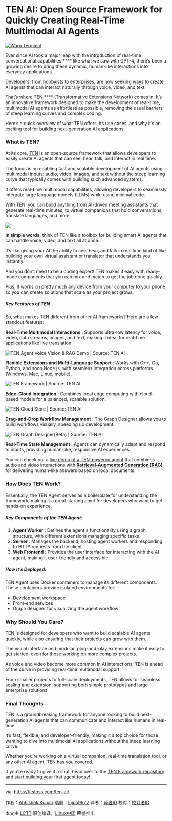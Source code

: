 [#]: subject: "TEN AI: Open Source Framework for Quickly Creating Real-Time Multimodal AI Agents"
[#]: via: "https://itsfoss.com/ten-ai/"
[#]: author: "Abhishek Kumar https://itsfoss.com/author/abhishek-kumar/"
[#]: collector: "lujun9972/lctt-scripts-1705972010"
[#]: translator: " "
[#]: reviewer: " "
[#]: publisher: " "
[#]: url: " "

TEN AI: Open Source Framework for Quickly Creating Real-Time Multimodal AI Agents
======

[![Warp Terminal][1]][2]

Ever since AI took a major leap with the introduction of real-time conversational capabilities **** like what we saw with GPT-4, there’s been a growing desire to bring these dynamic, human-like interactions into everyday applications.

Developers, from hobbyists to enterprises, are now seeking ways to create AI agents that can interact naturally through voice, video, and text.

That’s where [TEN **** (Transformative Extensions Network)][3] comes in. It’s an innovative framework designed to make the development of real-time, multimodal AI agents as effortless as possible, removing the usual barriers of steep learning curves and complex coding.

Here’s a quick overview of what TEN offers, its use cases, and why it’s an exciting tool for building next-generation AI applications.

### What is TEN?

At its core, [TEN][3] is an open-source framework that allows developers to easily create AI agents that can see, hear, talk, and interact in real time.

The focus is on enabling fast and scalable development of AI agents using multimodal inputs: audio, video, images, and text without the steep learning curve that typically comes with building such advanced systems.

It offers real-time multimodal capabilities, allowing developers to seamlessly integrate large language models (LLMs) while using minimal code.

With TEN, you can build anything from AI-driven meeting assistants that generate real-time minutes, to virtual companions that hold conversations, translate languages, and more.

![][4]

**In simple words,** think of TEN like a toolbox for building smart AI agents that can handle voice, video, and text all at once.

It’s like giving your AI the ability to see, hear, and talk in real time kind of like building your own virtual assistant or translator that understands you instantly.

And you don’t need to be a coding expert! TEN makes it easy with ready-made components that you can mix and match to get the job done quickly.

Plus, it works on pretty much any device from your computer to your phone so you can create solutions that scale as your project grows.

##### Key Features of TEN

So, what makes TEN different from other AI frameworks? Here are a few standout features:

**Real-Time Multimodal Interactions** : Supports ultra-low latency for voice, video, data streams, images, and text, making it ideal for real-time applications like live translation.

![TEN Agent Voice Vision & RAG Demo | Source: TEN AI][5]

**Flexible Extensions and Multi-Language Support** : Works with C++, Go, Python, and soon Node.js, with seamless integration across platforms (Windows, Mac, Linux, mobile).

![TEN Framework | Source: TEN AI][6]

**Edge-Cloud Integration** : Combines local edge computing with cloud-based models for a balanced, scalable solution.

![TEN Cloud Store | Source: TEN AI][7]

**Drag-and-Drop Workflow Management** : The Graph Designer allows you to build workflows visually, speeding up development.

![TEN Graph Designer\(Beta\) | Source: TEN AI][8]

**Real-Time State Management** : Agents can dynamically adapt and respond to inputs, providing human-like, responsive AI experiences.

You can check out a [live demo of a TEN-powered agent][9] that combines audio and video interactions with [**Retrieval-Augmented Generation (RAG)**][10] for delivering human-like answers based on local documents.

### How Does TEN Work?

Essentially, the TEN Agent serves as a boilerplate for understanding the framework, making it a great starting point for developers who want to get hands-on experience.

##### **Key Components of the TEN Agent:**

  1. **Agent Worker** : Defines the agent's functionality using a graph structure, with different extensions managing specific tasks.
  2. **Server** : Manages the backend, hosting agent workers and responding to HTTP requests from the client.
  3. **Web Frontend** : Provides the user interface for interacting with the AI agent, making it user-friendly and accessible.



##### **How it’s Deployed:**

TEN Agent uses Docker containers to manage its different components. These containers provide isolated environments for:

  * Development workspace
  * Front-end services
  * Graph designer for visualizing the agent workflow



### Why Should You Care?

TEN is designed for developers who want to build scalable AI agents quickly, while also ensuring that their projects can grow with them.

The visual interface and modular, plug-and-play extensions make it easy to get started, even for those working on more complex projects.

As voice and video become more common in AI interactions, TEN is ahead of the curve in providing real-time multimodal support.

From smaller projects to full-scale deployments, TEN allows for seamless scaling and extension, supporting both simple prototypes and large enterprise solutions.

### Final Thoughts

TEN is a groundbreaking framework for anyone looking to build next-generation AI agents that can communicate and interact like humans in real-time.

It’s fast, flexible, and developer-friendly, making it a top choice for those wanting to dive into multimodal AI applications without the steep learning curve.

Whether you’re working on a virtual companion, real-time translation tool, or any other AI agent, TEN has you covered.

If you’re ready to give it a shot, head over to the [TEN Framework repository][11] and start building your first agent today!

--------------------------------------------------------------------------------

via: https://itsfoss.com/ten-ai/

作者：[Abhishek Kumar][a]
选题：[lujun9972][b]
译者：[译者ID](https://github.com/译者ID)
校对：[校对者ID](https://github.com/校对者ID)

本文由 [LCTT](https://github.com/LCTT/TranslateProject) 原创编译，[Linux中国](https://linux.cn/) 荣誉推出

[a]: https://itsfoss.com/author/abhishek-kumar/
[b]: https://github.com/lujun9972
[1]: https://itsfoss.com/assets/images/warp-terminal.webp
[2]: https://www.warp.dev?utm_source=its_foss&utm_medium=display&utm_campaign=linux_launch
[3]: https://www.theten.ai/
[4]: https://itsfoss.com/content/images/2024/10/ten-homepage-1.png
[5]: https://itsfoss.com/content/images/2024/10/TEN-rag-demo.gif
[6]: https://itsfoss.com/content/images/2024/10/TEN-framework.png
[7]: https://itsfoss.com/content/images/2024/10/TEN-cloud-store.png
[8]: https://itsfoss.com/content/images/2024/10/TEN-agent-graphics.gif
[9]: https://agent.theten.ai/home
[10]: https://aws.amazon.com/what-is/retrieval-augmented-generation/
[11]: https://www.theten.ai
